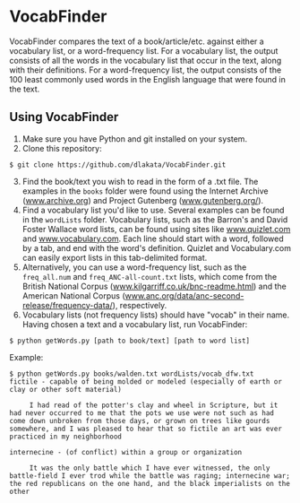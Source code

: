 VocabFinder
===========

VocabFinder compares the text of a book/article/etc. against either a vocabulary list, or a word-frequency list. For a vocabulary list, the output consists of all the words in the vocabulary list that occur in the text, along with their definitions. For a word-frequency list, the output consists of the 100 least commonly used words in the English language that were found in the text.

Using VocabFinder
-----------
1. Make sure you have Python and git installed on your system.
2. Clone this repository:
  ```
  $ git clone https://github.com/dlakata/VocabFinder.git
  ```
3. Find the book/text you wish to read in the form of a .txt file. The examples in the ```books``` folder were found using the Internet Archive (www.archive.org) and Project Gutenberg (www.gutenberg.org/).
4. Find a vocabulary list you'd like to use. Several examples can be found in the ```wordLists``` folder. Vocabulary lists, such as the Barron's and David Foster Wallace word lists, can be found using sites like www.quizlet.com and www.vocabulary.com. Each line should start with a word, followed by a tab, and end with the word's definition. Quizlet and Vocabulary.com can easily export lists in this tab-delimited format.
5. Alternatively, you can use a word-frequency list, such as the ```freq_all.num``` and ```freq_ANC-all-count.txt``` lists, which come from the British National Corpus (www.kilgarriff.co.uk/bnc-readme.html) and the American National Corpus (www.anc.org/data/anc-second-release/frequency-data/), respectively.
6. Vocabulary lists (not frequency lists) should have "vocab" in their name. Having chosen a text and a vocabulary list, run VocabFinder:
```
$ python getWords.py [path to book/text] [path to word list]
```
Example:
```
$ python getWords.py books/walden.txt wordLists/vocab_dfw.txt
fictile - capable of being molded or modeled (especially of earth or clay or other soft material)

	 I had read of the potter's clay and wheel in Scripture, but it had never occurred to me that the pots we use were not such as had come down unbroken from those days, or grown on trees like gourds somewhere, and I was pleased to hear that so fictile an art was ever practiced in my neighborhood

internecine - (of conflict) within a group or organization 

	 It was the only battle which I have ever witnessed, the only battle-field I ever trod while the battle was raging; internecine war; the red republicans on the one hand, and the black imperialists on the other
```
